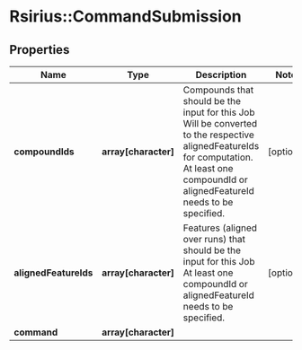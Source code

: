 # Rsirius::CommandSubmission


## Properties
Name | Type | Description | Notes
------------ | ------------- | ------------- | -------------
**compoundIds** | **array[character]** | Compounds that should be the input for this Job  Will be converted to the respective alignedFeatureIds for computation.   At least one compoundId or alignedFeatureId needs to be specified. | [optional] 
**alignedFeatureIds** | **array[character]** | Features (aligned over runs) that should be the input for this Job   At least one compoundId or alignedFeatureId needs to be specified. | [optional] 
**command** | **array[character]** |  | 


